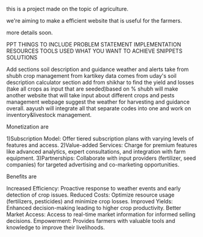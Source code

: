 this is a project made on the topic of agriculture.

we're aiming to make a efficient website that is useful for the farmers.

more details soon.


PPT THINGS TO INCLUDE
PROBLEM STATEMENT
IMPLEMENTATION
RESOURCES
TOOLS USED
WHAT YOU WANT TO ACHIEVE
SNIPPETS
SOLUTIONS


Add sections 
soil description and guidance
weather and alerts take from shubh
crop management from kartikey
data comes from uday's soil description
calculator section add from shikhar to find the yield and losses (take all crops as input that are seeded)based on %
shubh will make another website that will take input about different crops and  pests management webpage
suggest the weather for harvesting and guidance overall.
aayush will integrate all that separate codes into one and work on inventory&livestock management.


Monetization are

1)Subscription Model: Offer tiered subscription plans with varying levels of features and access.
2)Value-added Services: Charge for premium features like advanced analytics, expert consultations, and integration with farm equipment.
3)Partnerships: Collaborate with input providers (fertilizer, seed companies) for targeted advertising and co-marketing opportunities.


Benefits are

Increased Efficiency: Proactive response to weather events and early detection of crop issues.
Reduced Costs: Optimize resource usage (fertilizers, pesticides) and minimize crop losses.
Improved Yields: Enhanced decision-making leading to higher crop productivity.
Better Market Access: Access to real-time market information for informed selling decisions.
Empowerment: Provides farmers with valuable tools and knowledge to improve their livelihoods. 
